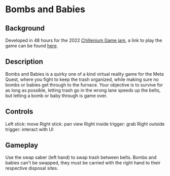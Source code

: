 # Bombs and Babies

## Background

Developed in 48 hours for the 2022 [Chillenium Game jam](https://chillennium.com/), a link to play the game can be found [here](https://milesversaw.itch.io/bombs-and-babies).

## Description

Bombs and Babies is a quirky one of a kind virtual reality game for the Meta Quest, where you fight to keep the trash organized, while making sure no bombs or babies get through to the furnace. Your objective is to survive for as long as possible, letting trash go in the wrong lane speeds up the belts, but letting a bomb or baby through is game over.

## Controls

Left stick: move
Right stick: pan view
Right inside trigger: grab
Right outside trigger: interact with UI

## Gameplay

Use the swap saber (left hand) to swap trash between belts. Bombs and babies can't be swapped, they must be carried with the right hand to their respective disposal sites.
